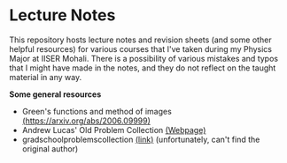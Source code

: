 # Lecture Notes
This repository hosts lecture notes and revision sheets (and some other helpful resources) for various courses that I've taken during my Physics Major at IISER Mohali. There is a possibility of various mistakes and typos that I might have made in the notes, and they do not reflect on the taught material in any way.

**Some general resources**
* Green's functions and method of images [(https://arxiv.org/abs/2006.09999)](https://arxiv.org/abs/2006.09999)
* Andrew Lucas' Old Problem Collection [(Webpage)](https://www.alucasphys.com/problems.html)
* gradschoolproblemscollection [(link)](https://github.com/kunal1729verma/lecture_notes_physics_iiserm/blob/main/_Miscellaneous%20Resources/gradschoolproblemcollection.zip?raw=true) (unfortunately, can't find the original author)
